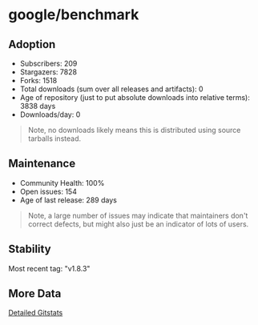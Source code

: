 # google/benchmark

## Adoption

- Subscribers: 209
- Stargazers: 7828
- Forks: 1518
- Total downloads (sum over all releases and artifacts): 0
- Age of repository (just to put absolute downloads into relative terms): 3838 days
- Downloads/day: 0

> Note, no downloads likely means this is distributed using source tarballs instead.

## Maintenance

- Community Health: 100%
- Open issues: 154
- Age of last release: 289 days

> Note, a large number of issues may indicate that maintainers don't correct defects, but might also
> just be an indicator of lots of users.

## Stability

Most recent tag: "v1.8.3"

## More Data

[Detailed Gitstats](/bazel-catalog/gitstats/google/benchmark)

